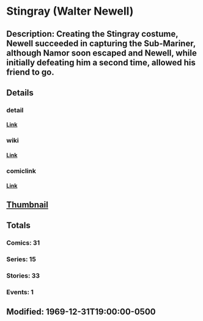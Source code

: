 # Stingray (Walter Newell)
## Description: Creating the Stingray costume, Newell succeeded in capturing the Sub-Mariner, although Namor soon escaped and Newell, while initially defeating him a second time, allowed his friend to go.
## Details
### detail
#### [Link](http://marvel.com/characters/2225/stingray?utm_campaign=apiRef&utm_source=225578a89fc76f3d20fbffda5d17a88d)
### wiki
#### [Link](http://marvel.com/universe/Stingray_%28Walter_Newell%29?utm_campaign=apiRef&utm_source=225578a89fc76f3d20fbffda5d17a88d)
### comiclink
#### [Link](http://marvel.com/comics/characters/1009628/stingray_walter_newell?utm_campaign=apiRef&utm_source=225578a89fc76f3d20fbffda5d17a88d)
## [Thumbnail](http://i.annihil.us/u/prod/marvel/i/mg/5/d0/4c003ac5e5195.jpg)
## Totals
### Comics: 31
### Series: 15
### Stories: 33
### Events: 1
## Modified: 1969-12-31T19:00:00-0500